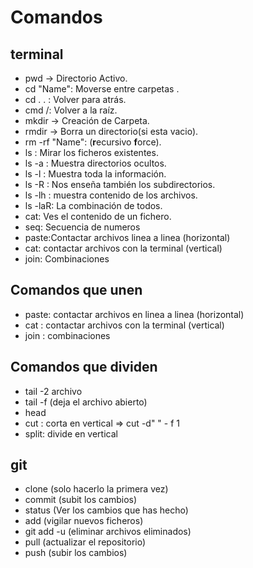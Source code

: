 # Comandos

## terminal

*	pwd → Directorio Activo.
*	cd "Name": Moverse entre carpetas .
*	cd . . : Volver para atrás.
*	cmd /: Volver a la raíz.
*	mkdir → Creación de Carpeta.
*	rmdir → Borra un directorio(si esta vacio).
*	rm -rf "Name": (**r**ecursivo **f**orce).
*	ls : Mirar los ficheros existentes.
*	ls -a : Muestra directorios ocultos.
*	ls -l : Muestra toda la información.
*	ls -R : Nos enseña también los subdirectorios.
*	ls -lh : muestra contenido de los archivos. 
*	ls -laR: La combinación de todos.
*	cat: Ves el contenido de un fichero.
* seq: Secuencia de numeros
* paste:Contactar archivos linea a linea (horizontal)
* cat: contactar archivos con la terminal (vertical)
* join: Combinaciones

## Comandos que unen

* paste: contactar archivos en linea a linea (horizontal)
* cat : contactar archivos con la terminal (vertical)
* join : combinaciones

## Comandos que dividen

* tail -2 archivo
* tail -f (deja el archivo abierto)
* head 
* cut : corta en vertical => cut -d" " - f 1
* split: divide en vertical

## git
* clone (solo hacerlo la primera vez)
* commit (subit los cambios)
* status (Ver los cambios que has hecho)
* add (vigilar nuevos ficheros)
* git add -u (eliminar archivos eliminados)
* pull (actualizar el repositorio)
* push (subir los cambios)

